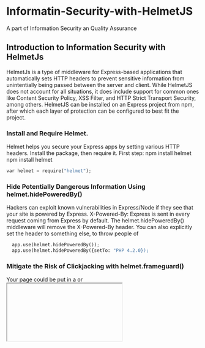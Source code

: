 # Informatin-Security-with-HelmetJS
A part of Information Security an Quality Assurance

## Introduction to Information Security with HelmetJs 
  HelmetJs is a type of middleware for Express-based applications that automatically sets HTTP headers to prevent sensitive information from unintentially being passed between the server and client. While HelmetJS does not account for all situations, it does include support for common ones like Content Security Policy, XSS Filter, and HTTP Strict Transport Security, among others. HelmetJS can be installed on an Express project from npm, after which each layer of protection can be configured to best fit the project.
  
### Install and Require Helmet.
  Helmet helps you secure your Express apps by setting various HTTP headers. Install the package, then require it.
  First step: npm install helmet npm install helmet
```python
var helmet = require("helmet");
```
### Hide Potentially Dangerous Information Using helmet.hidePoweredBy()
  Hackers can exploit known vulnerabilities in Express/Node if they see that your site is powered by Express. X-Powered-By: Express is sent in every request coming from Express by default. The helmet.hidePoweredBy() middleware will remove the X-Powered-By header. You can also explicitly set the header to something else, to throw people of
```python
  app.use(helmet.hidePoweredBy());
  app.use(helmet.hidePoweredBy({setTo: "PHP 4.2.0});
```
### Mitigate the Risk of Clickjacking with helmet.frameguard()

  Your page could be put in a <frame> or <iframe> without your consent. This can result in clickjacking attacks, among other things. Clickjacking is a technique of tricking a user into interacting with a page different from what the user thinks it is. This can be obtained executing your page in a malicious context, by mean of iframing. In that context a hacker can put a hidden layer over your page. Hidden buttons can be used to run bad scripts. This middleware sets the X-Frame-Options headers. It restricts who can put your sit in a frame. It has three modes: DENY, SAMEORIGIN, and ALLOW-FROM.
```python
  app.use(helmet.frameaguard({action: 'deny'});
```
  ### Mitigate the Risk of Cross site Scripting (XSS) Attacks with helmet.xssFilter();
   
  Cross-site scripting (XSS) is a frequent type of attack where malicious scripts are injected into vulnerable pages, with the purpose of stealing sensitive data like session cookies, or passwords.
  The basic rule to lower the risk of an XSS attack is simple: "Never trust user's input". As a developer you should always sanitize all the input coming from the outside. This inclues data coming from forms, GET query urls, and even from POST bodies. Sanitizing means that you should find and encode the characters that may be dangerous e.g <,>.
  Modern browsers can help mitigating the risk by adopting better software strategies. Often these are configurable via http headers.
  The X-XSS-Protection HTTP header is a basic protection. The browser detects a potential injected script using a heuristic filter. If the header is enable, the browser changes the script code, neutralizing it.
  ```python
  app.use(helmet.xssFilter());
  ```
  ### Avoid Inferring the Response MIME Type with helmet.noSniff()
  Browsers can use content or MIME sniffing to adapt to different datatypes coming from a response. They override the Content - Type headers to guess and process the data. While this can be convenient in some scenarios, it can also lead to some dangerours attacks. This middleware sets the X-Content-Type-Options header to nosniff. This instructs the browser to not bypass the provided Content-Type.
```python
  app.use(helmet.noSniff());
```
### Prevent IE from Opening Untrusted HTML with helmet.ieNoOpen()
  Some web applications will serve untrusted HTML for download. Some versions of Internet Explorer by default open those HTML files in the context of your site. This means that an unstrusted HTML page could start doing bad things in the context of your pages. This middleware sets the X-Download-Options header to noopen. This will prevent IE users from executing downloads in the trusted site's context.
```python
app.use(helmet.ieNoOpen());
```
### Ask Browsers to Access Your Site via HTTPS Only with helmet.hsts()
  HTTP Strict Transport Security (HSTS) is a web security policy which helps to project websites against protocol downgrade attacks and cookie hijacking. If your website can be accessed via HTTPS you can ask uer's browsers to avoid using insecure HTTP. By setting the header Strict-Transport-Security, you tell the browsers to use HTTPS for the future requests in a specified amount of time. This will work for the requests coming after the initial request.
  Configure helmet.hsts() to use HTTPS for the next 90 days. Pass the config object {maxAge: timeInMiliseconds, force: true}. Glitch already has hsts enabled. To override its settings you need to set the field "force" to true in the config object. We will intercept and restore the Glitch header, after inspecting it for testing.
```python
  var ninetyDaysInMilliseconds = 90*24*60*60*1000;
  app.use(helmet.hsts({maxAge: ninetyDaysInMilliseconds, force: true}));
  ```
  ### Disable DNS Prefetching with helmet.dsnPerfetchControl()
  To improve performance, most browsers prefetch DNS records for the links in a page. in that way the destination ip is already known when the user clicks on a link. this may lead to over-use of the DNS service (if you own a big website, visited by millions people...), privacy issues (one eavesdropper could infer that you are on a certain page), or page statistics alteration (some links may appear visited even if they are not). If you have high security needs you can disable DNS prefetching, at the cost of a performance penalty.
  ```python
  app.use(helmet.dnsPrefetchControl());
  ```
  ### Disable Client - Side Caching with helmet.noCache() -> have to download newver version -> lose benefits from cach
  If you are releasing an update for your website, and you want the users to always download the newer version, you can (try to) disable caching on client's browser. It can be useful in development too. Caching has performance benefits, which you will lose, so only use this option when there is a real need.
  ```python
  app.use(helmet.noCache());
  ```
  ### Set a Content Security Policy with helmet.contentSecurityPolicy()
  This challenge highlights one promising new defense that can significantly reduce the risk and impact of many type of attacks in modern browsers. By setting and configuring a Content Security Policy you can prevent the injection of anything unintended into your page. This will protect you app from XSS vulnerabilities, undesired tracking, malicious frames, and much more. CSP works by defining a whitelist of content sources which are trusted. You can configure them for each kind of resource a web page may need (script, stylsheets, fonts, frames, media, and so on...) There are multiple directives available, so a website owner can have a granular control. See HTML 5 Rocks, KEYCDN for more details. Unfortunately CSP is unsopported by older browser.
  By defaul, directives are wide open, so it's important to set the defaultSrc directive as a fallback. Helmet supports both defaultSrc and default-src naming styles. The fallback applies for most of the unspecified directives. In this exercise, use helmet.contentSecurityPolicy(), and configure it setting the defaultSrc directive to ["self"] (the list of allowed sources must be in an aray), in order to trust only your website address by default. Set also the scriptSrc directive so that you will allow scripts to be downloaded from your website, and from the domain "trusted-cdn.com"
  ```python
  app.use(helmet.contentSecurityPolicy({
    directives: {
      defaultSrc: ["'self'"],
      scriptSrc: ["'self'", 'trusted-cdn.com']
    }
  }));
  ```
  ### Configure Helmet Using the "parent" helmet() Middleware
  app.use(helmet()) will automatically include all the middleware introduced above, except noCache(), and contentSecurityPolicy(), but these can be enabled if necessary. You can also disable or configure any other middleware individually, using a configuration object.
  ```python
  // example
  app.use(helmet({
    frameguard: { // configure
      action: 'deny'
    },
    contentSecurityPolicy: { // enable and configure
      directives: {
        defaultSrc: ["self"],
        styleSrc: ['style.com'],
      }
    },
    dnsPrefetchControl: false // disable
  }));
  ```
### Understand BCrypt Hashes
  BCrypt hashes are very secure. A hash is basically a fingerprint of the original data always unique. This is accomplished by feeding the original data into a algorithm and having returned a fixed length result. To further complicate this proccess and make it more secure, you can also salt your hash. Salting your hash involves adding random data to the original data before the hashing process which makes it even harder to crack the hash.
  BCrypt hashes will always looks like $2a$13$ZyprE5MRw2Q3WpNOGZWGbeG7ADUre1Q8QO.uUUtcbqloU0yvzavOm which does have a structure. The first small bit of data $2a is defining what kind of hash algorithm was used. The next portion $13 defines the cost. Costis about how much power it takes to compute the hash. It is on a logarithmic scale of 2^ cost and determines how many times the data is put through the hashing algorithm. 
For example, at a cost of 10 you are able to hash 10 passwords a second on an average computer, however at a cost of 15 it takes 3 seconds per hash... and to take further, at a cost of 31 it would take multiple days to complete a hash. A cost of 12 is considered very secure at this time. The last position of your hash $ZyprE5MRw2Q3WpNOGZWGbeG7ADUre1Q8QO.uUUtcbqloU0yvzavOm looks like 1 large string of numbers, perids, and letters but it is actually 2 separate pieces of information. The first 22 charaters is the salt in plain text, and the rest is the hashed password!
 _______________________________________________________
 To begin using BCrypt, add it as a dependency in your project and require it as "bcrypt" in your server.
 ```python
 var bcrypt = require("bcrypt");
 ```
 ### Hash and Compare Passwords Asynchronously
  As hashing is designed to be computationally intensive, it is recommended to do so asyncronously on your server as to avoid blocking incoming connections while you hash. All you have to do hash a password asynchronous is call.
```python
bcrypt.hash(myPlaintextPassword, saltRounds, (err, hash) => {/* Store hash in your db*/});
```
